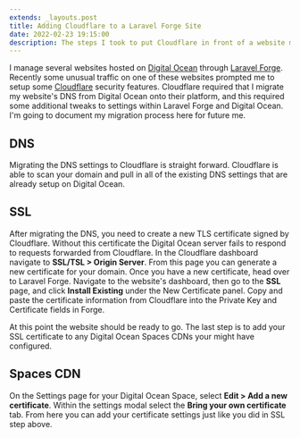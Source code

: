 ```yaml
---
extends: _layouts.post
title: Adding Cloudflare to a Laravel Forge Site
date: 2022-02-23 19:15:00
description: The steps I took to put Cloudflare in front of a website managed on Laravel Forge
---
```


I manage several websites hosted on [Digital Ocean](https://digitalocean.com) through [Laravel Forge](https://forge.laravel.com). Recently some unusual traffic on one of these websites prompted me to setup some [Cloudflare](https://cloudflare.com) security features. Cloudflare required that I migrate my website's DNS from Digital Ocean onto their platform, and this required some additional tweaks to settings within Laravel Forge and Digital Ocean. I'm going to document my migration process here for future me.

## DNS

Migrating the DNS settings to Cloudflare is straight forward. Cloudflare is able to scan your domain and pull in all of the existing DNS settings that are already setup on Digital Ocean.

## SSL

After migrating the DNS, you need to create a new TLS certificate signed by Cloudflare. Without this certificate the Digital Ocean server fails to respond to requests forwarded from Cloudflare. In the Cloudflare dashboard navigate to **SSL/TSL > Origin Server**. From this page you can generate a new certificate for your domain. Once you have a new certificate, head over to Laravel Forge. Navigate to the website's dashboard, then go to the **SSL** page, and click **Install Existing** under the New Certificate panel. Copy and paste the certificate information from Cloudflare into the Private Key and Certificate fields in Forge.

At this point the website should be ready to go. The last step is to add your SSL certificate to any Digital Ocean Spaces CDNs your might have configured.

## Spaces CDN

On the Settings page for your Digital Ocean Space, select **Edit > Add a new certificate**. Within the settings modal select the **Bring your own certificate** tab. From here you can add your certificate settings just like you did in SSL step above.
